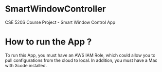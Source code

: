 # SmartWindowController

CSE 520S Course Project - Smart Window Control App

# How to run the App ?

To run this App, you must have an AWS IAM Role, which could allow you to pull configurations from the cloud to local. In addition, you must have a Mac with Xcode installed.